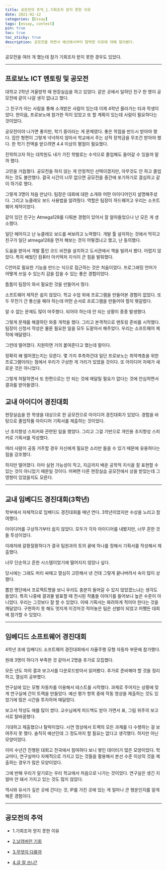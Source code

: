 ```yaml
---
title: 공모전의 추억_1.기회조차 얻지 못한 이유
date: 2021-02-12
categories: [Essay]
tags: [essay, contest]
pin: true
toc: true
toc_sticky: true
description: 공모전을 하면서 예선에서부터 탈락한 이유에 대해 알아봤다.
---
```


공모전을 여러 개 했는데 참가 기회조차 받지 못한 경우도 있었다.

***

## __프로보노 ICT 멘토링 및 공모전__

대학교 2학년 겨울방학 때 현장실습을 하고 있었다. 같은 곳에서 일하던 친구 한 명이 공모전에 같이 나갈 생각 없냐고 했다.

그 친구가 아는 사람을 통해 소개받은 사람이 있는데 이제 4학년 올라가는 타과 학생이었다. 한이음, 프로보노에 참가한 적이 있었고 또 할 계획이 있는데 사람이 필요하다는 것이었다.

공모전이야 나가면 좋지만, 학기 중이라는 게 문제였다. 좋은 학점을 반드시 받아야 했다. 집안 형편이 그렇게 넉넉하지 않아서 학교에서 주는 성적 장학금을 무조건 받아야 했다. 한 학기 전액을 받으려면 4.4 이상의 평점이 필요했다.

진학하고자 하는 대학원도 내가 가진 학벌로는 수석으로 졸업해도 들어갈 수 있을까 말까 했다.

고민을 거듭했다. 공모전을 하지 않는 게 안정적인 선택이겠지만, 아무것도 안 하고 졸업하는 것도 불안했다. 결국 시간이 너무 없으면 공모전을 중간에 포기하기로 결심하고 같이 하기로 했다.

그렇게 3명이 처음 만났다. 팀장은 대회에 대한 소개와 어떤 아이디어인지 설명해주셨다. 그리고 뉴클레오 보드 사용법을 알려줬다. 역할은 팀장이 하드웨어고 우리는 소프트웨어 제작이었다.

같이 있던 친구는 Atmega128를 다뤄본 경험이 있어서 잘 알아들었으나 난 모든 게 생소했다.

일단 헤어지고 난 뉴클레오 보드를 써보려고 노력했다. 개발 툴 설치하는 것에서 막히고 친구가 일단 atmega128을 먼저 해보는 것이 어떻겠냐고 했고, 난 동의했다.

도움을 받아서 개발 툴인 코드 비전을 설치하고 도서관에서 책을 빌려서 봤다. 어렵지 않았다. 특히 배웠던 컴퓨터 아키텍처 지식이 큰 힘을 발휘했다.

C언어로 필요한 기능을 만드는 식으로 접근하는 것은 처음이었다. 프로그래밍 언어가 어떻게 쓰일 수 있는지 감을 잡을 수 있는 좋은 경험이었다.

틈틈이 팀장이 와서 필요한 것을 만들어서 줬다.

소프트웨어 제작은 쉽지 않았다. 학교 수업 외에 프로그램을 만들어본 경험이 없었다. 또 두 무전기 간 통신을 해야 하는데 어떤 순서로 프로그램을 만들어야 할지 헷갈렸다.

알 수 없는 문제도 많이 마주했다. 되어야 하는데 안 되는 상황이 종종 발생했다.

그렇게 문제를 해결하던 와중 개학을 했다. 그리고 본격적으로 멘토링 준비를 시작했다. 팀장이 신청서 작성은 물론 필요한 일을 모두 도맡아서 해주었다. 우리는 소프트웨어 제작에 매달렸다.

그런데 떨어졌다. 지원하면 거의 붙여준다고 했는데 말이다.

정확히 왜 떨어졌는지는 모른다. 몇 가지 추측하건대 일단 프로보노는 취약계층을 위한 프로그램이라는 점에서 우리가 구상한 게 거리가 있었을 것이다. 또 아이디어 자체가 새로운 것은 아니었다.

그렇게 허탈하면서 또 한편으로는 안 되는 것에 매달릴 필요가 없다는 것에 안심하면서 결과를 받아들였다.

## __교내 아이디어 경진대회__

현장실습을 한 학생을 대상으로 한 공모전으로 아이디어 경진대회가 있었다. 경험을 바탕으로 졸업작품 아이디어 기획서를 제출하는 것이었다.

난 초지향성 스피커와 관련된 일을 했었다. 그리고 그걸 기반으로 개인용 초지향성 스피커로 기획서를 작성했다.

여러 사람이 공동 거주할 경우 자신에게 필요한 소리만 들을 수 있기 때문에 유용하다는 점을 강조했다.

하지만 떨어졌다. 아마 실현 가능성이 작고, 지금까지 배운 공학적 지식을 잘 표현할 수 있는 것이 아니었기 때문일 것이다. 어쩌면 다른 현장실습 공모전에서 상을 받았는데 그 영향이 있었을지도 모른다.

***

## __교내 임베디드 경진대회(3학년)__

학부에서 자체적으로 임베디드 경진대회를 매년 연다. 3학년이었지만 수상을 노리고 참여했다.

아이디어를 구상하기부터 쉽지 않았다. 모두가 각자 아이디어를 내봤지만, 너무 흔한 것들 투성이었다.

이래저래 갈팡질팡하다가 결국 팀원과의 토의 끝에 하나를 정해서 기획서를 작성해서 제출했다.

너무 단순하고 흔한 시스템이었기에 떨어지지 않았나 싶다.

당시에는 그래도 머리 싸매고 열심히 고민해서 낸 건데 그렇게 끝나버려서 속이 많이 상했다.

뽑힌 명단에서 프로젝트명을 보니 우리도 충분히 들어갈 수 있지 않았겠느냐는 생각도 들었다. 특히 나중에 결과물 발표할 때 전시된 작품들 이야기를 들어보니 높은 수준이 아니었다. 우리는 그것보다 잘 할 수 있었다. 이때 기획서는 화려하게 적어야 한다는 것을 깨달았다. 구현하지 못 해도 멋지게 이것저것 적어놓은 팀은 선발이 되었고 어쨌든 대회에 참가할 수 있었다.
***

## __임베디드 소프트웨어 경진대회__

4학년 초에 임베디드 소프트웨어 경진대회에서 자율주행 모형 자동차 부문에 참가했다.

원래 3명이 하다가 부족한 것 같아서 2명을 추가로 모집했다.

모든 년도 차의 결과 보고서를 다운로드받아서 읽어봤다. 추가로 준비해야 할 것을 정리하고, 열심히 공부했다.

연구실에 있는 모형 자동차를 이용해서 테스트를 시작했다. 과제로 주어지는 상황에 맞게 연구실에 간이 트랙을 만들었다. 예선 평가 항목 중에 작동 영상을 제출하는 것도 있었기에 많은 시간을 투자하며 매달렸다.

보고서 작성도 애를 많이 썼다. 교수님에게 피드백도 받아 가면서 표, 그림 위주의 보고서로 탈바꿈했다.

기대하고 제출했으나 탈락이었다. 시연 영상에서 트랙의 모든 과제를 다 수행하는 걸 보여주지 못 했다. 솔직히 예선인데 그 정도까지 할 필요는 없다고 생각했다. 하지만 아닌 모양이었다.

이미 수년간 진행된 대회고 전국에서 참여하다 보니 쌓인 데이터가 많은 모양이었다. 학교마다, 연구실마다 자체적으로 가지고 있는 것들을 활용해서 본선 수준 이상의 것을 제출하는 경우가 많은 모양이었다.

그에 반해 우리가 알기로는 우리 학교에서 처음으로 나가는 것이었다. 연구실은 생긴 지 얼마 안 돼서 가지고 있는 것도 많지 않았다.

역사와 유서가 깊은 곳에 간다는 것, IP를 가진 곳에 있는 게 얼마나 큰 행운인지를 알게 해준 경험이다.

***

## __공모전의 추억__

- 1.기회조차 얻지 못한 이유

- [2.날려버린 기회](https://chalgx.github.io/essay/MemoriesofContest2/)

- [3.무엇이 다를까](https://chalgx.github.io/essay/MemoriesofContest3/)

- [4.글 잘 쓰나?](https://chalgx.github.io/essay/MemoriesofContest4/)